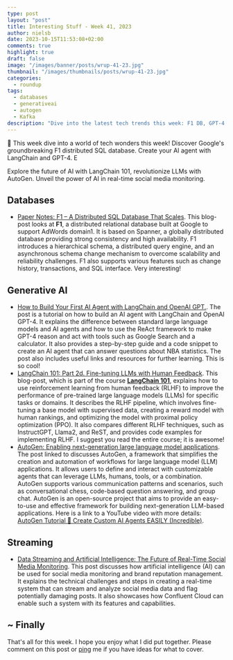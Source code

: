 ```yaml
---
type: post
layout: "post"
title: Interesting Stuff - Week 41, 2023
author: nielsb
date: 2023-10-15T11:53:08+02:00
comments: true
highlight: true
draft: false
image: "/images/banner/posts/wrup-41-23.jpg"
thumbnail: "/images/thumbnails/posts/wrup-41-23.jpg"
categories:
  - roundup
tags:
  - databases
  - generativeai
  - autogen
  - Kafka
description: "Dive into the latest tech trends this week: F1 DB, GPT-4 AI agents, LangChain 101, AutoGen LLM apps, and real-time social media monitoring."
---
```


🚀 This week dive into a world of tech wonders this week! Discover Google's groundbreaking F1 distributed SQL database. Create your AI agent with LangChain and GPT-4. E

Explore the future of AI with LangChain 101, revolutionize LLMs with AutoGen. Unveil the power of AI in real-time social media monitoring. 

<!--more-->

## Databases

* [Paper Notes: F1 – A Distributed SQL Database That Scales][1]. This blog-post looks at **F1**, a distributed relational database built at Google to support AdWords domain1. It is based on Spanner, a globally distributed database providing strong consistency and high availability. F1 introduces a hierarchical schema, a distributed query engine, and an asynchronous schema change mechanism to overcome scalability and reliability challenges. F1 also supports various features such as change history, transactions, and SQL interface. Very interesting!

## Generative AI

* [How to Build Your First AI Agent with LangChain and OpenAI GPT.][2]. The post is a tutorial on how to build an AI agent with LangChain and OpenAI GPT-4. It explains the difference between standard large language models and AI agents and how to use the ReAct framework to make GPT-4 reason and act with tools such as Google Search and a calculator. It also provides a step-by-step guide and a code snippet to create an AI agent that can answer questions about NBA statistics. The post also includes useful links and resources for further learning. This is so cool!
* [LangChain 101: Part 2d. Fine-tuning LLMs with Human Feedback][3]. This blog-post, which is part of the course [**LangChain 101**][4], explains how to use reinforcement learning from human feedback (RLHF) to improve the performance of pre-trained large language models (LLMs) for specific tasks or domains. It describes the RLHF pipeline, which involves fine-tuning a base model with supervised data, creating a reward model with human rankings, and optimizing the model with proximal policy optimization (PPO). It also compares different RLHF techniques, such as InstructGPT, Llama2, and ReST, and provides code examples for implementing RLHF. I suggest you read the entire course; it is awesome!
* [AutoGen: Enabling next-generation large language model applications][5]. The post linked to discusses AutoGen, a framework that simplifies the creation and automation of workflows for large language model (LLM) applications. It allows users to define and interact with customizable agents that can leverage LLMs, humans, tools, or a combination. AutoGen supports various communication patterns and scenarios, such as conversational chess, code-based question answering, and group chat. AutoGen is an open-source project that aims to provide an easy-to-use and effective framework for building next-generation LLM-based applications. Here is a link to a YouTube video with more details: [AutoGen Tutorial 🚀 Create Custom AI Agents EASILY (Incredible)][6].

## Streaming

* [Data Streaming and Artificial Intelligence: The Future of Real-Time Social Media Monitoring][7]. This post discusses how artificial intelligence (AI) can be used for social media monitoring and brand reputation management. It explains the technical challenges and steps in creating a real-time system that can stream and analyze social media data and flag potentially damaging posts. It also showcases how Confluent Cloud can enable such a system with its features and capabilities.

## ~ Finally

That's all for this week. I hope you enjoy what I did put together. Please comment on this post or [ping][ma] me if you have ideas for what to cover.

[ma]: mailto:niels.it.berglund@gmail.com
[mp]: https://blog.acolyer.org
[iq]: https://www.infoq.com/
[ew]: http://sqlonice.com/
[re]: http://blog.revolutionanalytics.com
[sqsk]: https://www.sqlskills.com
[mdaveyblog]: https://mdavey.wordpress.com/
[charlblog]: https://charlla.com/

[jovpop]: https://twitter.com/JovanPop_MSFT
[bobw]: https://twitter.com/bobwardms
[revod]: https://twitter.com/revodavid
[lonny]: https://twitter.com/sqL_handLe
[ewtw]: https://twitter.com/sqlOnIce
[buckw]: https://twitter.com/BuckWoodyMSFT
[mattw]: https://twitter.com/matthewwarren
[murba]: https://twitter.com/muratdemirbas
[daveda]: https://twitter.com/davidthecoder
[adcol]: https://twitter.com/adriancolyer
[jesrod]: https://twitter.com/jrdothoughts
[tomaz]: https://twitter.com/tomaz_tsql
[dataart]: https://twitter.com/dataartisans
[luis]: https://twitter.com/luis_de_sousa
[benstop]: https://twitter.com/benstopford
[conflu]: https://twitter.com/confluentinc
[tylert]: https://twitter.com/tyler_treat
[andrewng]: https://twitter.com/AndrewYNg
[lawr]: https://twitter.com/bytezn
[jue]: https://twitter.com/b0rk
[yan]: https://twitter.com/theburningmonk
[danny]: https://twitter.com/g9yuayon
[rmoff]: https://twitter.com/rmoff
[ryansw]: https://twitter.com/ryanswanstrom
[pabloc]: https://twitter.com/pabloc_ds
[mklep]: https://twitter.com/martinkl
[mdavey]: https://twitter.com/matt_davey
[jboner]: https://twitter.com/jboner
[joeduff]: https://twitter.com/funcOfJoe
[charl]: https://twitter.com/charllamprecht
[dbricks]: https://twitter.com/databricks
[adsit]: https://twitter.com/SitnikAdam
[vicky]: https://twitter.com/vickyharp
[dscentral]: https://twitter.com/DataScienceCtrl
[natemc]: https://twitter.com/natemcmaster
[ads]: https://twitter.com/azuredatastudio
[travw]: https://twitter.com/radtravis
[emilk]: https://twitter.com/IsTheArchitect
[netflx]: https://netflixtechblog.com/
[hubert]: https://www.linkedin.com/in/hkdulay/
[jserra]: https://www.linkedin.com/in/jamesserra/

[1]: https://distributed-computing-musings.com/2023/10/paper-notes-f1-a-distributed-sql-database-that-scales/
[2]: https://pub.towardsai.net/how-to-build-your-first-ai-agent-with-langchain-and-openai-gpt-a2a483096d71
[3]: https://pub.towardsai.net/langchain-101-part-2d-fine-tuning-llms-with-human-feedback-57769479d013
[4]: https://medium.com/@ivanreznikov/langchain-101-course-updated-668f7b41d6cb
[5]: https://www.microsoft.com/en-us/research/blog/autogen-enabling-next-generation-large-language-model-applications/
[6]: https://youtu.be/vU2S6dVf79M
[7]: https://www.confluent.io/blog/real-time-social-media-monitoring-with-artifical-intelligence/

